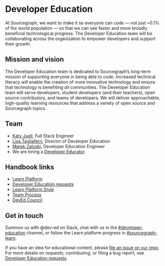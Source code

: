 # Developer Education

At Sourcegraph, we want to make it so everyone can code — not just ~0.1% of the world population — so that we can see faster and more broadly beneficial technological progress. The Developer Education team will be collaborating across the organization to empower developers and support their growth.

## Mission and vision

The Developer Education team is dedicated to Sourcegraph’s long-term mission of supporting everyone in being able to code. Increased technical literacy will enable the creation of more innovative technology and ensure that technology is benefiting _all_ communities. The Developer Education team will serve developers, student developers (and their teachers), open source contributors, and teams of developers. We will deliver approachable, high-quality learning resources that address a variety of open source and Sourcegraph topics.

## Team

- [Katy Juell](https://about.sourcegraph.com/handbook/company/team#katy-juell-she-her), Full Stack Engineer
- [Lisa Tagliaferri](https://about.sourcegraph.com/handbook/company/team#lisa-tagliaferri-flexible), Director of Developer Education
- [Marek Zaluski](https://about.sourcegraph.com/handbook/company/team#marek-zaluski), Developer Education Engineer
- We are hiring a [Developer Educator](https://boards.greenhouse.io/sourcegraph91/jobs/4104904004).

## Handbook links

- [Learn Platform](learn-platform.md)
- [Developer Education requests](requests.md)
- [Learn Platform Style](style.md)
- [Team Process](process.md)
- [DevEd Council](dev-ed-council.md)

## Get in touch

Summon us with @dev-ed on Slack, chat with us in the [#developer-education](https://app.slack.com/client/T02FSM7DL/C026GJE9DDX/user_groups/S023NTWTTEX) channel, or follow the Learn platform progress in [#sourcegraph-learn](https://app.slack.com/client/T02FSM7DL/C02173Y7JGH/user_groups/S023NTWTTEX).

If you have an idea for educational content, please [file an issue on our repo](https://github.com/sourcegraph/learn/issues/new?assignees=&labels=&template=educational-content.md&title=Content). For more details on requests, contributing, or filing a bug report, see [Developer Education requests](requests.md).
